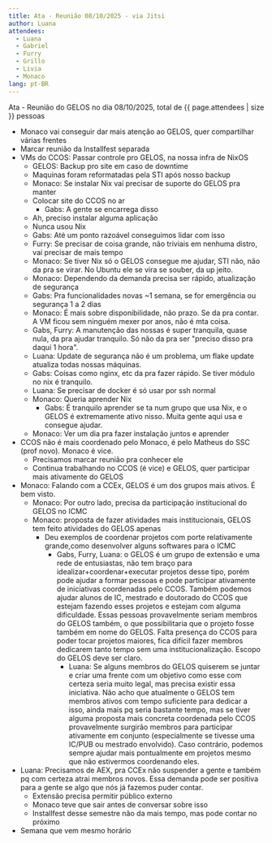 ```yaml
---
title: Ata - Reunião 08/10/2025 - via Jitsi
author: Luana
attendees:
  - Luana
  - Gabriel
  - Furry
  - Grillo
  - Livia
  - Monaco
lang: pt-BR
---
```


Ata - Reunião do GELOS no dia 08/10/2025, total de {{ page.attendees | size }} pessoas

- Monaco vai conseguir dar mais atenção ao GELOS, quer compartilhar várias frentes
- Marcar reunião da Installfest separada
- VMs do CCOS: Passar controle pro GELOS, na nossa infra de NixOS
  - GELOS: Backup pro site em caso de downtime
  - Maquinas foram reformatadas pela STI após nosso backup
  -  Monaco: Se instalar Nix vai precisar de suporte do GELOS pra manter
    - Colocar site do CCOS no ar
      - Gabs: A gente se encarrega disso
    - Ah, preciso instalar alguma aplicação
    - Nunca usou Nix
    - Gabs: Até um ponto razoável conseguimos lidar com isso
    - Furry: Se precisar de coisa grande, não triviais em nenhuma distro, vai precisar de mais tempo
    - Monaco: Se tiver Nix só o GELOS consegue me ajudar, STI não, não da pra se virar. No Ubuntu ele se vira se souber, da up jeito.
    - Monaco: Dependendo da demanda precisa ser rápido, atualização de segurança
    - Gabs: Pra funcionalidades novas ~1 semana, se for emergência ou segurança 1 a 2 dias
    - Monaco: É mais sobre disponibilidade, não prazo. Se da pra contar. A VM ficou sem ninguém mexer por anos, não é mta coisa.
    - Gabs, Furry: A manutenção das nossas é super tranquila, quase nula, da pra ajudar tranquilo. Só não da pra ser "preciso disso pra daqui 1 hora".
    - Luana: Update de segurança não é um problema, um flake update atualiza todas nossas máquinas.
    - Gabs: Coisas como nginx, etc da pra fazer rápido. Se tiver módulo no nix é tranquilo.
    -  Luana: Se precisar de docker é só usar por ssh normal
    - Monaco: Queria aprender Nix
      - Gabs: É tranquilo aprender se ta num grupo que usa Nix, e o GELOS é extremamente ativo nisso. Muita gente aqui usa e consegue ajudar.
    - Monaco: Ver um dia pra fazer instalação juntos e aprender
- CCOS não é mais coordenado pelo Monaco, é pelo Matheus do SSC (prof novo). Monaco é vice.
  - Precisamos marcar reunião pra conhecer ele
  - Continua trabalhando no CCOS (é vice) e GELOS, quer participar mais ativamente do GELOS
- Monaco: Falando com a CCEx, GELOS é um dos grupos mais ativos. É bem visto.
  - Monaco: Por outro lado, precisa da participação institucional do GELOS no ICMC
  - Monaco: proposta de fazer atividades mais institucionais, GELOS tem feito atividades do GELOS apenas
    - Deu exemplos de coordenar projetos com porte relativamente grande,como desenvolver alguns softwares para o ICMC
      - Gabs, Furry, Luana: o GELOS é um grupo de extensão e uma rede de entusiastas, não tem braço para idealizar+coordenar+executar projetos desse tipo, porém pode ajudar a formar pessoas e pode participar ativamente de iniciativas coordenadas pelo CCOS. Também podemos ajudar alunos de IC, mestrado e doutorado do CCOS que estejam fazendo esses projetos e estejam com alguma dificuldade. Essas pessoas provavelmente seriam membros do GELOS também, o que possibilitaria que o projeto fosse também em nome do GELOS. Falta presença do CCOS para poder tocar projetos maiores, fica difícil fazer membros dedicarem tanto tempo sem uma institucionalização. Escopo do GELOS deve ser claro.
        - Luana: Se alguns membros do GELOS quiserem se juntar e criar uma frente com um objetivo como esse com certeza seria muito legal, mas precisa existir essa iniciativa. Não acho que atualmente o GELOS tem membros ativos com tempo suficiente para dedicar a isso, ainda mais pq seria bastante tempo, mas se tiver alguma proposta mais concreta coordenada pelo CCOS provavelmente surgirão membros para participar ativamente em conjunto (especialmente se tivesse uma IC/PUB ou mestrado envolvido). Caso contrário, podemos sempre ajudar mais pontualmente em projetos mesmo que não estivermos coordenando eles.
- Luana: Precisamos de AEX, pra CCEx não suspender a gente e também pq com certeza atrai membros novos. Essa demanda pode ser positiva para a gente se algo que nós já fazemos puder contar.
  - Extensão precisa permitir público externo
  - Monaco teve que sair antes de conversar sobre isso
  - Installfest desse semestre não da mais tempo, mas pode contar no próximo
- Semana que vem mesmo horário
